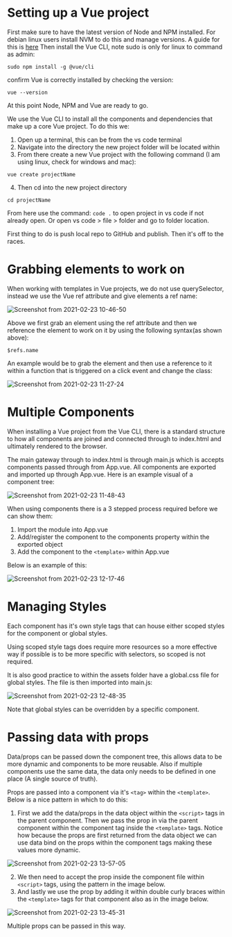 # Setting up a Vue project
First make sure to have the latest version of Node and NPM installed. For debian linux users install NVM to do this and manage versions. A guide for this is [here](https://gist.github.com/SriVinayA/56335800e19a508c97bfa4f980a870cf)
Then install the Vue CLI, note sudo is only for linux to command as admin:

```
sudo npm install -g @vue/cli
```
confirm Vue is correctly installed by checking the version:

```
vue --version
```
At this point Node, NPM and Vue are ready to go.

We use the Vue CLI to install all the components and dependencies that make up a core Vue project.  To do this we:

1. Open up a terminal, this can be from the vs code terminal
2. Navigate into the directory the new project folder will be located within
3. From there create a new Vue project with the following command (I am using linux, check for windows and mac):

```
vue create projectName
```
4. Then cd into the new project directory

```
cd projectName
```
From here use the command: `code .` to open project in vs code if not already open.  Or open vs code > file > folder and go to folder location.  

First thing to do is push local repo to GitHub and publish. Then it's off to the races.

# Grabbing elements to work on
When working with templates in Vue projects, we do not use querySelector, instead we use the Vue ref attribute and give elements a ref name:

![Screenshot from 2021-02-23 10-46-50](https://user-images.githubusercontent.com/73107656/108833379-a6f44c00-75c4-11eb-800e-4bfdfb9bb8b9.png)

Above we first grab an element using the ref attribute and then we reference the element to work on it by using the following syntax(as shown above):

```
$refs.name
```

An example would be to grab the element and then use a reference to it within a function that is triggered on a click event and change the class:

![Screenshot from 2021-02-23 11-27-24](https://user-images.githubusercontent.com/73107656/108837419-1fa9d700-75ca-11eb-84a3-8c97abc4ada7.png)


# Multiple Components

When installing a Vue project from the Vue CLI, there is a standard structure to how all components are joined and connected through to index.html and ultimately rendered to the browser.

The main gateway through to index.html is through main.js which is accepts components passed through from App.vue.  All components are exported and imported up through App.vue.  Here is an example visual of a component tree:

![Screenshot from 2021-02-23 11-48-43](https://user-images.githubusercontent.com/73107656/108839537-1b32ed80-75cd-11eb-8fe4-17bef16ed01c.png)

When using components there is a 3 stepped process required before we can show them:

1. Import the module into App.vue
2. Add/register the component to the components property within the exported object
3. Add the component to the `<template>` within App.vue

Below is an example of this:

![Screenshot from 2021-02-23 12-17-46](https://user-images.githubusercontent.com/73107656/108842419-2ab43580-75d1-11eb-9e20-f25a0dcfc6d4.png)

# Managing Styles

Each component has it's own style tags that can house either scoped styles for the component or global styles.

Using scoped style tags does require more resources so a more effective way if possible is to be more specific with selectors, so scoped is not required.

It is also good practice to within the assets folder have a global.css file for global styles.  The file is then imported into main.js:

![Screenshot from 2021-02-23 12-48-35](https://user-images.githubusercontent.com/73107656/108845539-7668de00-75d5-11eb-9b85-a7f8cf0eda9d.png)

Note that global styles can be overridden by a specific component. 

# Passing data with props

Data/props can be passed down the component tree, this allows data to be more dynamic and components to be more reusable. Also if multiple components use the same data, the data only needs to be defined in one place (A single source of truth).

Props are passed into a component via it's `<tag>` within the `<template>`. Below is a nice pattern in which to do this:

1. First we add the data/props in the data object within the `<script>` tags in the parent component. Then we pass the prop in via the parent component within the component tag inside the `<template>` tags.  Notice how because the props are first returned from the data object we can use data bind on the props within the component tags making these values more dynamic. 

![Screenshot from 2021-02-23 13-57-05](https://user-images.githubusercontent.com/73107656/108853802-0eb79080-75df-11eb-9c72-33b37432f284.png)

2. We then need to accept the prop inside the component file within `<script>` tags, using the pattern in the image below.
3. And lastly we use the prop by adding it within double curly braces within the `<template>` tags for that component also as in the image below.

![Screenshot from 2021-02-23 13-45-31](https://user-images.githubusercontent.com/73107656/108852349-694fed00-75dd-11eb-814a-66b8c0dbe470.png)

Multiple props can be passed in this way.

